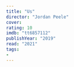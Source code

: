 ```yaml
---
title: "Us"
director: "Jordan Peele"
cover: 
rating: 10
imdb: "tt6857112"
publishYear: "2019"
read: "2021"
tags:
- 
---
```

